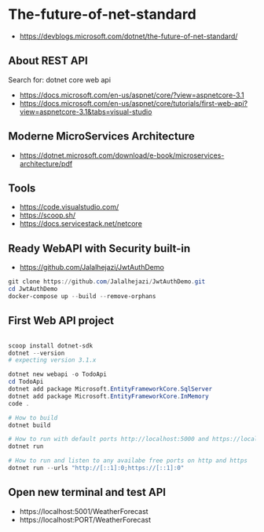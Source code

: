 # The-future-of-net-standard

- https://devblogs.microsoft.com/dotnet/the-future-of-net-standard/



## About REST API

Search for: dotnet core web api

- https://docs.microsoft.com/en-us/aspnet/core/?view=aspnetcore-3.1
- https://docs.microsoft.com/en-us/aspnet/core/tutorials/first-web-api?view=aspnetcore-3.1&tabs=visual-studio

## Moderne MicroServices Architecture

- https://dotnet.microsoft.com/download/e-book/microservices-architecture/pdf



## Tools

- https://code.visualstudio.com/
- https://scoop.sh/
- https://docs.servicestack.net/netcore


## Ready WebAPI with Security built-in
- https://github.com/Jalalhejazi/JwtAuthDemo

```powershell
git clone https://github.com/Jalalhejazi/JwtAuthDemo.git
cd JwtAuthDemo
docker-compose up --build --remove-orphans

```



## First Web API project

```PowerShell

scoop install dotnet-sdk
dotnet --version 
# expecting version 3.1.x

dotnet new webapi -o TodoApi
cd TodoApi
dotnet add package Microsoft.EntityFrameworkCore.SqlServer
dotnet add package Microsoft.EntityFrameworkCore.InMemory
code .

# How to build
dotnet build

# How to run with default ports http://localhost:5000 and https://localhost:5001
dotnet run

# How to run and listen to any availabe free ports on http and https
dotnet run --urls "http://[::1]:0;https://[::1]:0"

```

## Open new terminal and test API 

- https://localhost:5001/WeatherForecast
- https://localhost:PORT/WeatherForecast



